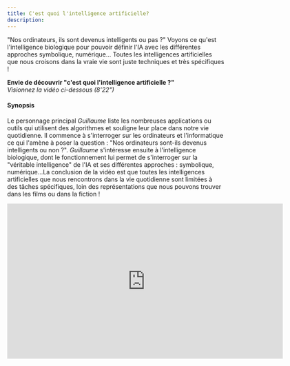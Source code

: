 ```yaml
---
title: C'est quoi l'intelligence artificielle?
description:
---
```


"Nos ordinateurs, ils sont devenus intelligents ou pas ?" Voyons ce qu'est l'intelligence biologique pour pouvoir définir l'IA avec les différentes approches symbolique, numérique... Toutes les intelligences artificielles que nous croisons dans la vraie vie sont juste techniques et très spécifiques !

**Envie de découvrir "c'est quoi l'intelligence artificielle ?"**  
_Visionnez la vidéo ci-dessous (8'22")_

#### Synopsis
Le personnage principal _Guillaume_ liste les nombreuses applications ou outils qui utilisent des algorithmes et souligne leur place dans notre vie quotidienne. Il commence à s'interroger sur les ordinateurs et l'informatique ce qui l'amène à poser la question : "Nos ordinateurs sont-ils devenus intelligents ou non ?".
_Guillaume_ s'intéresse ensuite à l'intelligence biologique, dont le fonctionnement lui permet de s'interroger sur la "véritable intelligence" de l'IA et ses différentes approches : symbolique, numérique...La conclusion de la vidéo est que toutes les intelligences artificielles que nous rencontrons dans la vie quotidienne sont limitées à des tâches spécifiques, loin des représentations que nous pouvons trouver dans les films ou dans la fiction !


<center><iframe width="640" height="360" src="https://www.youtube.com/embed/bkuWz0eAS7w?rel=0&showinfo=0&cc_load_policy=1&hl=fr&modestbranding=1" frameborder="0" allowfullscreen></iframe></center>
